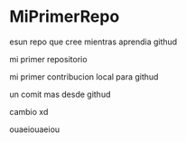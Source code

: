 # MiPrimerRepo
esun repo que cree mientras aprendia githud

mi primer repositorio

mi primer contribucion local para githud

un comit mas desde githud

cambio xd

ouaeiouaeiou
